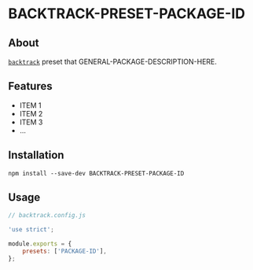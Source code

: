 # BACKTRACK-PRESET-PACKAGE-ID

<!-- Get badges from http://shields.io/
[![npm](https://img.shields.io/npm/v/@NPM-ORG/backtrack-preset-PACKAGE-ID.svg?label=npm%20version)](https://www.npmjs.com/package/@NPM-ORG/backtrack-preset-PACKAGE-ID)
[![Linux Build Status](https://img.shields.io/circleci/project/github/GITHUB-USERNAME/backtrack-preset-PACKAGE-ID/master.svg?label=linux%20build)](https://circleci.com/gh/GITHUB-USERNAME/backtrack-preset-PACKAGE-ID/tree/master)
[![Windows Build Status](https://img.shields.io/appveyor/ci/GITHUB-USERNAME/backtrack-preset-PACKAGE-ID/master.svg?label=windows%20build)](https://ci.appveyor.com/project/GITHUB-USERNAME/backtrack-preset-PACKAGE-ID/branch/master)
[![Code Coverage](https://img.shields.io/coveralls/github/GITHUB-USERNAME/backtrack-preset-PACKAGE-ID/master.svg)](https://coveralls.io/github/GITHUB-USERNAME/backtrack-preset-PACKAGE-ID?branch=master)
-->

## About

[`backtrack`](https://github.com/chrisblossom/backtrack) preset that GENERAL-PACKAGE-DESCRIPTION-HERE.

## Features

*   ITEM 1
*   ITEM 2
*   ITEM 3
*   ...

## Installation

`npm install --save-dev BACKTRACK-PRESET-PACKAGE-ID`

## Usage

```js
// backtrack.config.js

'use strict';

module.exports = {
    presets: ['PACKAGE-ID'],
};
```
